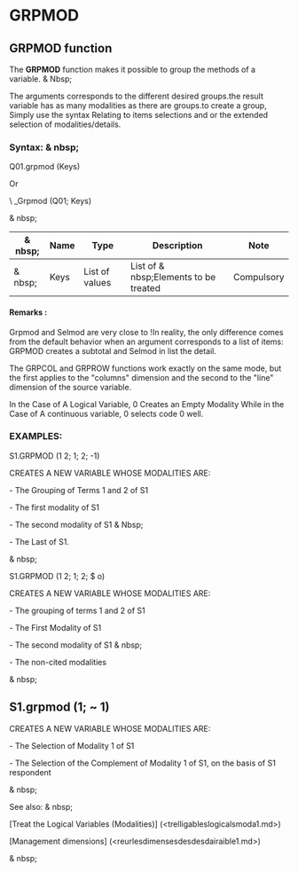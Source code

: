 # GRPMOD

## GRPMOD function

The **GRPMOD** function makes it possible to group the methods of a variable. & Nbsp;

The arguments corresponds to the different desired groups.the result variable has as many modalities as there are groups.to create a group, Simply use the syntax Relating to items selections and or the extended selection of modalities/details.

### Syntax: & nbsp;

Q01.grpmod (Keys)

Or

\ _Grpmod (Q01; Keys)

& nbsp;

|& nbsp;|**Name** |**Type** |**Description** |**Note** |
|--- |--- |--- |--- |--- |
|& nbsp;|Keys |List of values ​​|List of & nbsp;Elements to be treated |Compulsory |


#### Remarks :

Grpmod and Selmod are very close to \!In reality, the only difference comes from the default behavior when an argument corresponds to a list of items: GRPMOD creates a subtotal and Selmod in list the detail.

The GRPCOL and GRPROW functions work exactly on the same mode, but the first applies to the "columns" dimension and the second to the "line" dimension of the source variable.

In the Case of A Logical Variable, 0 Creates an Empty Modality While in the Case of A continuous variable, 0 selects code 0 well.

### EXAMPLES:

S1.GRPMOD (1 2; 1; 2; -1)

CREATES A NEW VARIABLE WHOSE MODALITIES ARE:

\- The Grouping of Terms 1 and 2 of S1

\- The first modality of S1

\- The second modality of S1 & Nbsp;

\- The Last of S1.

& nbsp;

S1.GRPMOD (1 2; 1; 2; $ o)

CREATES A NEW VARIABLE WHOSE MODALITIES ARE:

\- The grouping of terms 1 and 2 of S1

\- The First Modality of S1

\- The second modality of S1 & nbsp;

\- The non-cited modalities

& nbsp;

## S1.grpmod (1; ~ 1)

CREATES A NEW VARIABLE WHOSE MODALITIES ARE:

\- The Selection of Modality 1 of S1

\- The Selection of the Complement of Modality 1 of S1, on the basis of S1 respondent

& nbsp;

See also: & nbsp;

[Treat the Logical Variables (Modalities)] (<trelligableslogicalsmoda1.md>)

[Management dimensions] (<reurlesdimensesdesdesdairaible1.md>)

& nbsp;